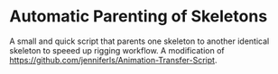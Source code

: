 # Automatic Parenting of Skeletons
A small and quick script that parents one skeleton to another identical skeleton to speeed up rigging workflow.
A modification of https://github.com/jenniferls/Animation-Transfer-Script.
